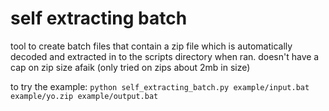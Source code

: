 # self extracting batch

tool to create batch files that contain a zip file which is automatically decoded and extracted in to the scripts directory when ran.
doesn't have a cap on zip size afaik (only tried on zips about 2mb in size)

to try the example: `python self_extracting_batch.py example/input.bat example/yo.zip example/output.bat`
